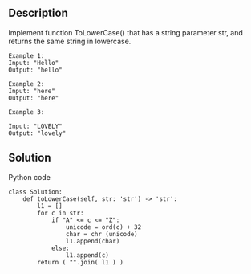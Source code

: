 ## Description

Implement function ToLowerCase() that has a string parameter str, and returns the same string in lowercase.
```
Example 1:
Input: "Hello"
Output: "hello"
```
```
Example 2:
Input: "here"
Output: "here"
```
```
Example 3:

Input: "LOVELY"
Output: "lovely"
```
    
## Solution
Python code
```
class Solution:
    def toLowerCase(self, str: 'str') -> 'str':
        l1 = [] 
        for c in str:
            if "A" <= c <= "Z":
                unicode = ord(c) + 32  
                char = chr (unicode) 
                l1.append(char)
            else:
                l1.append(c) 
        return ( "".join( l1 ) )
 ```
